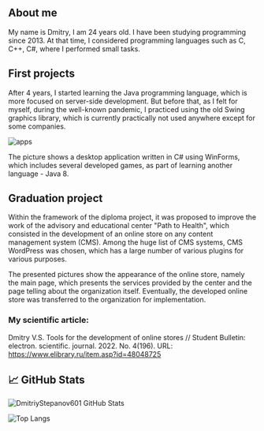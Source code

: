 ## About me

My name is Dmitry, I am 24 years old. I have been studying programming since 2013. At that time, I considered programming languages such as C, C++, C#, where I performed small tasks. 

## First projects

After 4 years, I started learning the Java programming language, which is more focused on server-side development. But before that, as I felt for myself, during the well-known pandemic, I practiced using the old Swing graphics library, which is currently practically not used anywhere except for some companies. 

![apps](https://user-images.githubusercontent.com/61186198/176729764-10be83f8-d931-4c07-8531-afb480418716.png)

The picture shows a desktop application written in C# using WinForms, which includes several developed games, as part of learning another language - Java 8.

## Graduation project

Within the framework of the diploma project, it was proposed to improve the work of the advisory and educational center "Path to Health", which consisted in the development of an online store on any content management system (CMS). Among the huge list of CMS systems, CMS WordPress was chosen, which has a large number of various plugins for various purposes.

The presented pictures show the appearance of the online store, namely the main page, which presents the services provided by the center and the page telling about the organization itself. Eventually, the developed online store was transferred to the organization for implementation.

### My scientific article: 
Dmitry V.S. Tools for the development of online stores // Student Bulletin: electron. scientific. journal. 2022. No. 4(196). 
URL: https://www.elibrary.ru/item.asp?id=48048725

## 📈 GitHub Stats

![DmitriyStepanov601 GitHub Stats](https://github-readme-stats.vercel.app/api?username=DmitriyStepanov601&count_private=true&hide=contribs&show_icons=true&theme=radical)

![Top Langs](https://github-readme-stats.vercel.app/api/top-langs/?username=DmitriyStepanov601&count_private=true&hide=tsql&langs_count=7&theme=radical&layout=compact)

